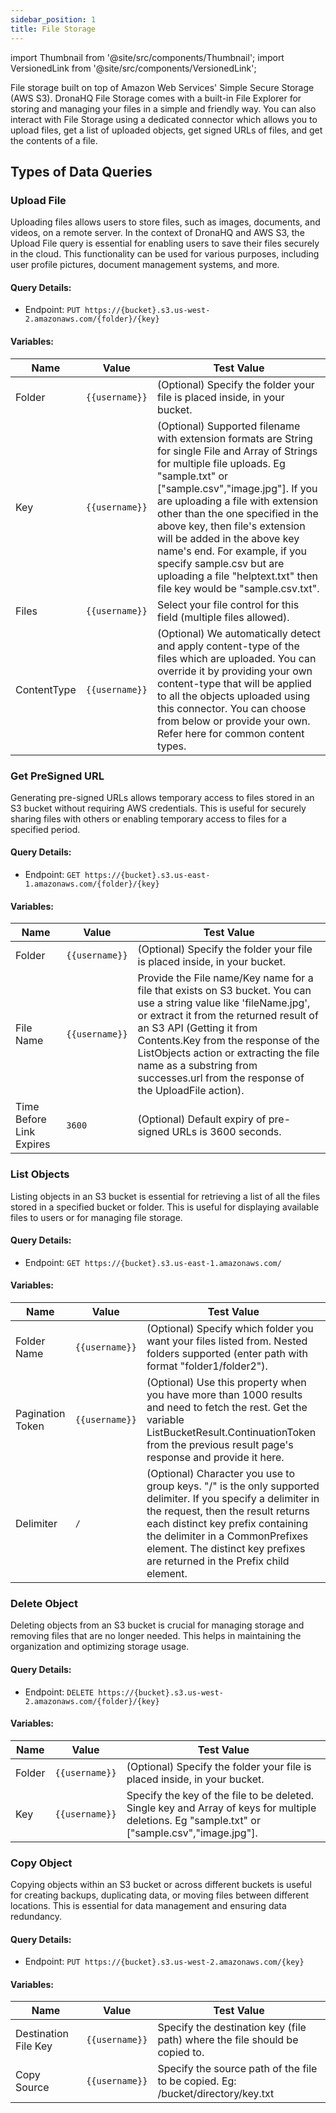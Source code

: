 ```yaml
---
sidebar_position: 1
title: File Storage
---
```


import Thumbnail from '@site/src/components/Thumbnail';
import VersionedLink from '@site/src/components/VersionedLink';


File storage built on top of Amazon Web Services' Simple Secure Storage (AWS S3). DronaHQ File Storage comes with a built-in File Explorer for storing and managing your files in a simple and friendly way. You can also interact with File Storage using a dedicated connector which allows you to upload files, get a list of uploaded objects, get signed URLs of files, and get the contents of a file.

## Types of Data Queries

###  Upload File


Uploading files allows users to store files, such as images, documents, and videos, on a remote server. In the context of DronaHQ and AWS S3, the Upload File query is essential for enabling users to save their files securely in the cloud. This functionality can be used for various purposes, including user profile pictures, document management systems, and more.


<figure>
  <Thumbnail src="/img/data-queries/file-storage-upload.jpeg" alt="upload File" width='100%'/>
</figure>

#### Query Details:

- Endpoint: `PUT https://{bucket}.s3.us-west-2.amazonaws.com/{folder}/{key}`

#### Variables:

| Name        | Value             | Test Value                                                                                                                        |
|-------------|-------------------|-----------------------------------------------------------------------------------------------------------------------------------|
| Folder  | `{{username}}`    | (Optional) Specify the folder your file is placed inside, in your bucket.                                                         |
| Key     | `{{username}}`    | (Optional) Supported filename with extension formats are String for single File and Array of Strings for multiple file uploads. Eg "sample.txt" or ["sample.csv","image.jpg"]. If you are uploading a file with extension other than the one specified in the above key, then file's extension will be added in the above key name's end. For example, if you specify sample.csv but are uploading a file "helptext.txt" then file key would be "sample.csv.txt".|
| Files   | `{{username}}`    | Select your file control for this field (multiple files allowed).                                                                |
| ContentType | `{{username}}` | (Optional) We automatically detect and apply content-type of the files which are uploaded. You can override it by providing your own content-type that will be applied to all the objects uploaded using this connector. You can choose from below or provide your own. Refer here for common content types. |

### Get PreSigned URL


Generating pre-signed URLs allows temporary access to files stored in an S3 bucket without requiring AWS credentials. This is useful for securely sharing files with others or enabling temporary access to files for a specified period.

<figure>
  <Thumbnail src="/img/data-queries/file-storage-presign.jpeg" alt="upload File" width='100%'/>
</figure>

#### Query Details:

- Endpoint: `GET https://{bucket}.s3.us-east-1.amazonaws.com/{folder}/{key}`

#### Variables:

| Name                            | Value            | Test Value                                                                                                 |
|---------------------------------|------------------|------------------------------------------------------------------------------------------------------------|
| Folder                      | `{{username}}`   | (Optional) Specify the folder your file is placed inside, in your bucket.                                  |
| File Name                   | `{{username}}`   | Provide the File name/Key name for a file that exists on S3 bucket. You can use a string value like 'fileName.jpg', or extract it from the returned result of an S3 API (Getting it from Contents.Key from the response of the ListObjects action or extracting the file name as a substring from successes.url from the response of the UploadFile action).|
| Time Before Link Expires    | `3600`           | (Optional) Default expiry of pre-signed URLs is 3600 seconds.                                              |

### List Objects

Listing objects in an S3 bucket is essential for retrieving a list of all the files stored in a specified bucket or folder. This is useful for displaying available files to users or for managing file storage.

<figure>
  <Thumbnail src="/img/data-queries/file-storage-list.jpeg" alt="upload File" width='100%'/>
</figure>

#### Query Details:

- Endpoint: `GET https://{bucket}.s3.us-east-1.amazonaws.com/`

#### Variables:

| Name                | Value            | Test Value                                                                                   |
|---------------------|------------------|----------------------------------------------------------------------------------------------|
| Folder Name     | `{{username}}`   | (Optional) Specify which folder you want your files listed from. Nested folders supported (enter path with format "folder1/folder2").|
| Pagination Token| `{{username}}`   | (Optional) Use this property when you have more than 1000 results and need to fetch the rest. Get the variable ListBucketResult.ContinuationToken from the previous result page's response and provide it here.|
| Delimiter       | `/`              | (Optional) Character you use to group keys. "/" is the only supported delimiter. If you specify a delimiter in the request, then the result returns each distinct key prefix containing the delimiter in a CommonPrefixes element. The distinct key prefixes are returned in the Prefix child element.|

### Delete Object

Deleting objects from an S3 bucket is crucial for managing storage and removing files that are no longer needed. This helps in maintaining the organization and optimizing storage usage.

<figure>
  <Thumbnail src="/img/data-queries/file-storage-delete.jpeg" alt="upload File" width='100%'/>
</figure>

#### Query Details:

- Endpoint: `DELETE https://{bucket}.s3.us-west-2.amazonaws.com/{folder}/{key}`

#### Variables:

| Name    | Value            | Test Value                                                                                                                       |
|---------|------------------|----------------------------------------------------------------------------------------------------------------------------------|
| Folder | `{{username}}` | (Optional) Specify the folder your file is placed inside, in your bucket.                                                         |
| Key    | `{{username}}` | Specify the key of the file to be deleted. Single key and Array of keys for multiple deletions. Eg "sample.txt" or ["sample.csv","image.jpg"].|

### Copy Object

Copying objects within an S3 bucket or across different buckets is useful for creating backups, duplicating data, or moving files between different locations. This is essential for data management and ensuring data redundancy.

<figure>
  <Thumbnail src="/img/data-queries/file-storage-copy.jpeg" alt="upload File" width='100%'/>
</figure>

#### Query Details:

- Endpoint: `PUT https://{bucket}.s3.us-west-2.amazonaws.com/{key}`

#### Variables:

| Name                  | Value            | Test Value                                                                                                                       |
|-----------------------|------------------|----------------------------------------------------------------------------------------------------------------------------------|
| Destination File Key | `{{username}}` | Specify the destination key (file path) where the file should be copied to.                                                      |
| Copy Source       | `{{username}}`   | Specify the source path of the file to be copied. Eg: /bucket/directory/key.txt                                                   |
